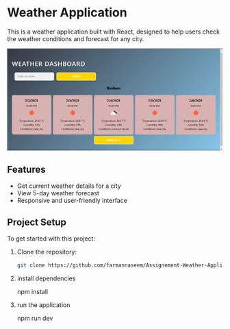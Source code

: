 # Weather Application

This is a weather application built with React, designed to help users check the weather conditions and forecast for any city. 


![Weather Application Screenshot](Screenshot.png)


## Features

- Get current weather details for a city
- View 5-day weather forecast
- Responsive and user-friendly interface

## Project Setup

To get started with this project:

1. Clone the repository:
   ```bash
   git clone https://github.com/farmannaseem/Assignement-Weather-Application.git

2. install dependencies

   npm install
   
4. run the application

    npm run dev

